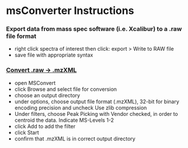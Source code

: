 # msConverter Instructions

### Export data from mass spec software (i.e. Xcalibur) to a .raw file format
* right click spectra of interest then click: export > Write to RAW file
* save file with appropriate syntax
### [Convert .raw -> .mzXML](https://bix-lab.ucsd.edu/display/Public/Data+Conversion+to+.mzXML)
* open MSConvert
* click Browse and select file for conversion
* choose an output directory
* under options, choose output file format (.mzXML), 32-bit for binary encoding precision and uncheck Use zlib compression
* Under filters, choose Peak Picking with Vendor checked, in order to centroid the data. Indicate MS-Levels 1-2
* click Add to add the filter
* click Start
* confirm that .mzXML is in correct output directory
